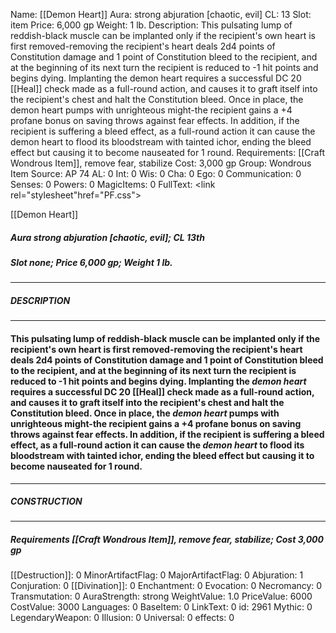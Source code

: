 Name: [[Demon Heart]]
Aura: strong abjuration [chaotic, evil]
CL: 13
Slot: item
Price: 6,000 gp
Weight: 1 lb.
Description: This pulsating lump of reddish-black muscle can be implanted only if the recipient's own heart is first removed-removing the recipient's heart deals 2d4 points of Constitution damage and 1 point of Constitution bleed to the recipient, and at the beginning of its next turn the recipient is reduced to -1 hit points and begins dying. Implanting the demon heart requires a successful DC 20 [[Heal]] check made as a full-round action, and causes it to graft itself into the recipient's chest and halt the Constitution bleed. Once in place, the demon heart pumps with unrighteous might-the recipient gains a +4 profane bonus on saving throws against fear effects. In addition, if the recipient is suffering a bleed effect, as a full-round action it can cause the demon heart to flood its bloodstream with tainted ichor, ending the bleed effect but causing it to become nauseated for 1 round.
Requirements: [[Craft Wondrous Item]], remove fear, stabilize
Cost: 3,000 gp
Group: Wondrous Item
Source: AP 74
AL: 0
Int: 0
Wis: 0
Cha: 0
Ego: 0
Communication: 0
Senses: 0
Powers: 0
MagicItems: 0
FullText: <link rel="stylesheet"href="PF.css"><div class="heading"><p class="alignleft">[[Demon Heart]]</p><div style="clear: both;"></div></div><div><h5><b>Aura </b>strong abjuration [chaotic, evil]; <b>CL </b>13th</h5><h5><b>Slot </b>none; <b>Price </b>6,000 gp; <b>Weight </b>1 lb.</h5></div><hr/><div><h5><b>DESCRIPTION</b></h5></div><hr/><div><h4><p>This pulsating lump of reddish-black muscle can be implanted only if the recipient's own heart is first removed-removing the recipient's heart deals 2d4 points of Constitution damage and 1 point of Constitution bleed to the recipient, and at the beginning of its next turn the recipient is reduced to -1 hit points and begins dying. Implanting the <i>demon heart</i> requires a successful DC 20 [[Heal]] check made as a full-round action, and causes it to graft itself into the recipient's chest and halt the Constitution bleed. Once in place, the <i>demon heart</i> pumps with unrighteous might-the recipient gains a +4 profane bonus on saving throws against fear effects. In addition, if the recipient is suffering a bleed effect, as a full-round action it can cause the <i>demon heart</i> to flood its bloodstream with tainted ichor, ending the bleed effect but causing it to become nauseated for 1 round.</p></h4></div><hr/><div><h5><b>CONSTRUCTION</b></h5></div><hr/><div><h5><b>Requirements </b>[[Craft Wondrous Item]], <i>remove fear</i>, <i>stabilize</i>; <b>Cost </b>3,000 gp</h5></div>
[[Destruction]]: 0
MinorArtifactFlag: 0
MajorArtifactFlag: 0
Abjuration: 1
Conjuration: 0
[[Divination]]: 0
Enchantment: 0
Evocation: 0
Necromancy: 0
Transmutation: 0
AuraStrength: strong
WeightValue: 1.0
PriceValue: 6000
CostValue: 3000
Languages: 0
BaseItem: 0
LinkText: 0
id: 2961
Mythic: 0
LegendaryWeapon: 0
Illusion: 0
Universal: 0
effects: 0
